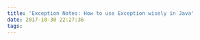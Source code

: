 ```yaml
---
title: 'Exception Notes: How to use Exception wisely in Java'
date: 2017-10-30 22:27:36
tags:
---
```

